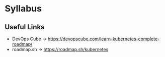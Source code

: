 # Syllabus
## Useful Links
- DevOps Cube -> https://devopscube.com/learn-kubernetes-complete-roadmap/
- roadmap.sh -> https://roadmap.sh/kubernetes

